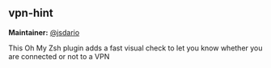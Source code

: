## vpn-hint

**Maintainer:** [@jsdario](https://github.com/jsdario)

This Oh My Zsh plugin adds a fast visual check to let you know whether you are connected
or not to a VPN


